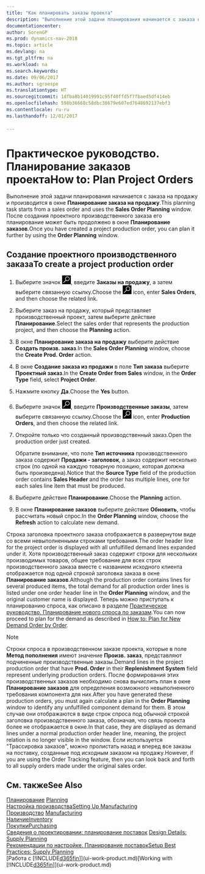 ```yaml
---
title: "Как планировать заказы проекта"
description: "Выполнение этой задачи планирования начинается с заказа на продажу и производится в окне **Планирование заказа на продажу**. После создания проектного производственного заказа его планирование может быть продолжено в окне **Планирование заказов**."
documentationcenter: 
author: SorenGP
ms.prod: dynamics-nav-2018
ms.topic: article
ms.devlang: na
ms.tgt_pltfrm: na
ms.workload: na
ms.search.keywords: 
ms.date: 09/06/2017
ms.author: sgroespe
ms.translationtype: HT
ms.sourcegitcommit: 1dfba8b14019991c95f40ffd5f7fbaed5df414eb
ms.openlocfilehash: 598b36668c58dbc38679e607ed7648692137ebf3
ms.contentlocale: ru-ru
ms.lasthandoff: 12/01/2017

---
```

# <a name="how-to-plan-project-orders"></a><span data-ttu-id="3a584-104">Практическое руководство. Планирование заказов проекта</span><span class="sxs-lookup"><span data-stu-id="3a584-104">How to: Plan Project Orders</span></span>
<span data-ttu-id="3a584-105">Выполнение этой задачи планирования начинается с заказа на продажу и производится в окне **Планирование заказа на продажу**.</span><span class="sxs-lookup"><span data-stu-id="3a584-105">This planning task starts from a sales order and uses the **Sales Order Planning** window.</span></span> <span data-ttu-id="3a584-106">После создания проектного производственного заказа его планирование может быть продолжено в окне **Планирование заказов**.</span><span class="sxs-lookup"><span data-stu-id="3a584-106">Once you have created a project production order, you can plan it further by using the **Order Planning** window.</span></span>  

## <a name="to-create-a-project-production-order"></a><span data-ttu-id="3a584-107">Создание проектного производственного заказа</span><span class="sxs-lookup"><span data-stu-id="3a584-107">To create a project production order</span></span>  

1.  <span data-ttu-id="3a584-108">Выберите значок ![Поиск страницы или отчета](media/ui-search/search_small.png "Значок поиска страницы или отчета"), введите **Заказы на продажу**, а затем выберите связанную ссылку.</span><span class="sxs-lookup"><span data-stu-id="3a584-108">Choose the ![Search for Page or Report](media/ui-search/search_small.png "Search for Page or Report icon") icon, enter **Sales Orders**, and then choose the related link.</span></span>  
2.  <span data-ttu-id="3a584-109">Выберите заказ на продажу, который представляет производственный проект, затем выберите действие **Планирование**.</span><span class="sxs-lookup"><span data-stu-id="3a584-109">Select the sales order that represents the production project, and then choose the **Planning** action.</span></span>  
4.  <span data-ttu-id="3a584-110">В окне **Планирование заказа на продажу** выберите действие **Создать произв. заказ**.</span><span class="sxs-lookup"><span data-stu-id="3a584-110">In the **Sales Order Planning** window, choose  the **Create Prod. Order** action.</span></span>  
5.  <span data-ttu-id="3a584-111">В окне **Создание заказа из продажи** в поле **Тип заказа** выберите **Проектный заказ**.</span><span class="sxs-lookup"><span data-stu-id="3a584-111">In the **Create Order from Sales** window, in the **Order Type** field, select **Project Order**.</span></span>  
6.  <span data-ttu-id="3a584-112">Нажмите кнопку **Да**.</span><span class="sxs-lookup"><span data-stu-id="3a584-112">Choose the **Yes** button.</span></span>  
7.  <span data-ttu-id="3a584-113">Выберите значок ![Поиск страницы или отчета](media/ui-search/search_small.png "Значок поиска страницы или отчета"), введите **Производственные заказы**, затем выберите связанную ссылку.</span><span class="sxs-lookup"><span data-stu-id="3a584-113">Choose the ![Search for Page or Report](media/ui-search/search_small.png "Search for Page or Report icon") icon, enter **Production Orders**, and then choose the related link.</span></span>
8. <span data-ttu-id="3a584-114">Откройте только что созданный производственный заказ.</span><span class="sxs-lookup"><span data-stu-id="3a584-114">Open the production order just created.</span></span>  

    <span data-ttu-id="3a584-115">Обратите внимание, что поле **Тип источника** производственного заказа содержит **Продажи - заголовок**, а заказ содержит несколько строк (по одной на каждую товарную позицию, которая должна быть произведена).</span><span class="sxs-lookup"><span data-stu-id="3a584-115">Notice that the **Source Type** field of the production order contains **Sales Header** and the order has multiple lines, one for each sales line item that must be produced.</span></span>  
9. <span data-ttu-id="3a584-116">Выберите действие **Планирование**.</span><span class="sxs-lookup"><span data-stu-id="3a584-116">Choose the **Planning** action.</span></span>
10. <span data-ttu-id="3a584-117">В окне **Планирование заказов** выберите действие **Обновить**, чтобы рассчитать новый спрос.</span><span class="sxs-lookup"><span data-stu-id="3a584-117">In the **Order Planning** window, choose the **Refresh** action to calculate new demand.</span></span>  

<span data-ttu-id="3a584-118">Строка заголовка проектного заказа отображается в развернутом виде со всеми невыполненными строками требования.</span><span class="sxs-lookup"><span data-stu-id="3a584-118">The order header line for the project order is displayed with all unfulfilled demand lines expanded under it.</span></span> <span data-ttu-id="3a584-119">Хотя производственный заказ содержит строки для нескольких производимых товаров, общее требование для всех строк производственного заказа вместе с названием исходного клиента отображается под одной строкой заголовка заказа в окне **Планирование заказов**.</span><span class="sxs-lookup"><span data-stu-id="3a584-119">Although the production order contains lines for several produced items, the total demand for all production order lines is listed under one order header line in the **Order Planning** window, and the original customer name is displayed.</span></span> <span data-ttu-id="3a584-120">Теперь можно приступать к планированию спроса, как описано в разделе [Практическое руководство. Планирование нового спроса по заказам](production-how-to-plan-for-new-demand.md).</span><span class="sxs-lookup"><span data-stu-id="3a584-120">You can now proceed to plan for the demand as described in [How to: Plan for New Demand Order by Order](production-how-to-plan-for-new-demand.md).</span></span>  

> [!NOTE]  
>  <span data-ttu-id="3a584-121">Строки спроса в производственном заказе проекта, которые в поле **Метод пополнения** имеют значение **Произв. заказ**, представляют подчиненные производственные заказы.</span><span class="sxs-lookup"><span data-stu-id="3a584-121">Demand lines in the project production order that have **Prod. Order** in their **Replenishment System** field represent underlying production orders.</span></span> <span data-ttu-id="3a584-122">После формирования этих производственных заказов необходимо снова вычислить план в окне **Планирование заказов** для определения возможного невыполненного требования компонента для них.</span><span class="sxs-lookup"><span data-stu-id="3a584-122">After you have generated these production orders, you must again calculate a plan in the **Order Planning** window to identify any unfulfilled component demand for them.</span></span> <span data-ttu-id="3a584-123">В этом случае они отображаются в виде строк спроса под обычной строкой заголовка производственного заказа, обозначая, что связь проекта более не отображается в окне.</span><span class="sxs-lookup"><span data-stu-id="3a584-123">In that case, they are displayed as demand lines under a normal production order header line, meaning, the project relation is no longer visible in the window.</span></span> <span data-ttu-id="3a584-124">Если используется "Трассировка заказов", можно пролистать назад и вперед все заказы на поставку, созданные под исходным заказом на продажу.</span><span class="sxs-lookup"><span data-stu-id="3a584-124">However, if you are using the Order Tracking feature, then you can look back and forth to all supply orders made under the original sales order.</span></span>  

## <a name="see-also"></a><span data-ttu-id="3a584-125">См. также</span><span class="sxs-lookup"><span data-stu-id="3a584-125">See Also</span></span>
<span data-ttu-id="3a584-126">[Планирование](production-planning.md) </span><span class="sxs-lookup"><span data-stu-id="3a584-126">[Planning](production-planning.md) </span></span>  
[<span data-ttu-id="3a584-127">Настройка производства</span><span class="sxs-lookup"><span data-stu-id="3a584-127">Setting Up Manufacturing</span></span>](production-configure-production-processes.md)  
<span data-ttu-id="3a584-128">[Производство](production-manage-manufacturing.md)  </span><span class="sxs-lookup"><span data-stu-id="3a584-128">[Manufacturing](production-manage-manufacturing.md)  </span></span>  
[<span data-ttu-id="3a584-129">Наличие</span><span class="sxs-lookup"><span data-stu-id="3a584-129">Inventory</span></span>](inventory-manage-inventory.md)  
[<span data-ttu-id="3a584-130">Покупки</span><span class="sxs-lookup"><span data-stu-id="3a584-130">Purchasing</span></span>](purchasing-manage-purchasing.md)  
<span data-ttu-id="3a584-131">[Сведения о проектировании: планирование поставок](design-details-supply-planning.md) </span><span class="sxs-lookup"><span data-stu-id="3a584-131">[Design Details: Supply Planning](design-details-supply-planning.md) </span></span>  
[<span data-ttu-id="3a584-132">Рекомендации по настройке. Планирование поставок</span><span class="sxs-lookup"><span data-stu-id="3a584-132">Setup Best Practices: Supply Planning</span></span>](setup-best-practices-supply-planning.md)  
<span data-ttu-id="3a584-133">[Работа с [!INCLUDE[d365fin](includes/d365fin_md.md)]](ui-work-product.md)</span><span class="sxs-lookup"><span data-stu-id="3a584-133">[Working with [!INCLUDE[d365fin](includes/d365fin_md.md)]](ui-work-product.md)</span></span>

